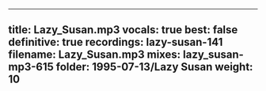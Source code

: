 
---
title: Lazy_Susan.mp3
vocals: true
best: false
definitive: true
recordings: lazy-susan-141
filename: Lazy_Susan.mp3
mixes: lazy_susan-mp3-615
folder: 1995-07-13/Lazy Susan
weight: 10
---
